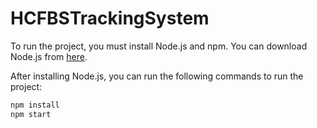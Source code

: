 # HCFBSTrackingSystem

To run the project, you must install Node.js and npm. You can download Node.js from [here](https://nodejs.org/en/download/).

After installing Node.js, you can run the following commands to run the project:

```bash
npm install
npm start
```